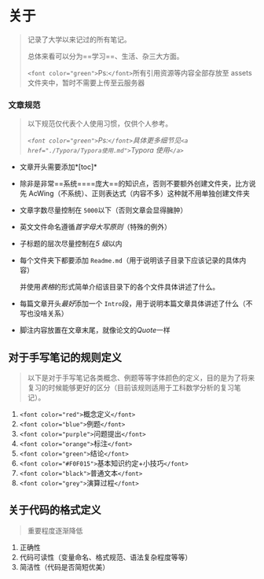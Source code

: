 # 关于

> 记录了大学以来记过的所有笔记。
>
> 总体来看可以分为==学习==、生活、杂三大方面。
>
> `<font color="green">`Ps:`</font>`所有引用资源等内容全部存放至 assets 文件夹中，暂时不需要上传至云服务器

### 文章规范

> 以下规范仅代表个人使用习惯，仅供个人参考。
>
> _`<font color="green">`Ps:`</font>`具体更多细节见`<a href="./Typora/Typora使用.md">`Typora 使用`</a>`_

- 文章开头需要添加*[toc]*
- 除非是非常==系统====庞大==的知识点，否则不要额外创建文件夹，比方说先 AcWing（不系统）、正则表达式（内容不多）这种就不用单独创建文件夹
- 文章字数尽量控制在 `5000`以下（否则文章会显得臃肿）
- 英文文件命名遵循*首字母大写原则*（特殊的例外）
- 子标题的层次尽量控制在*5 级*以内
- 每个文件夹下都要添加 `Readme.md`（用于说明该子目录下应该记录的具体内容）

  并使用*表格*的形式简单介绍该目录下的各个文件具体讲述了什么。
- 每篇文章开头*最好*添加一个 `Intro`段，用于说明本篇文章具体讲述了什么（不写也没啥关系）
- 脚注内容放置在文章末尾，就像论文的*Quote*一样

## 对于手写笔记的规则定义

> 以下是对于手写笔记各类概念、例题等等字体颜色的定义，目的是为了将来复习的时候能够更好的区分（目前该规则适用于工科数学分析的复习笔记）。

1. `<font color="red">`概念定义`</font>`
2. `<font color="blue">`例题`</font>`
3. `<font color="purple">`问题提出`</font>`
4. `<font color="orange">`标注`</font>`
5. `<font color="green">`结论`</font>`
6. `<font color="#F0F015">`基本知识约定+小技巧`</font>`
7. `<font color="black">`普通文本`</font>`
8. `<font color="grey">`演算过程`</font>`

## 关于代码的格式定义

> 重要程度逐渐降低

1. 正确性
2. 代码可读性（变量命名、格式规范、语法复杂程度等等）
3. 简洁性（代码是否简短优美）
